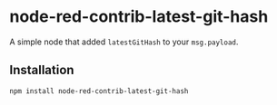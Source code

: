 # node-red-contrib-latest-git-hash

A simple node that added `latestGitHash` to your `msg.payload`.


## Installation

`npm install node-red-contrib-latest-git-hash`
